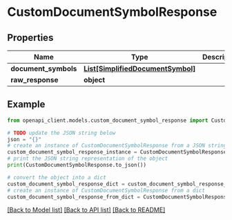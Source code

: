 # CustomDocumentSymbolResponse


## Properties

Name | Type | Description | Notes
------------ | ------------- | ------------- | -------------
**document_symbols** | [**List[SimplifiedDocumentSymbol]**](SimplifiedDocumentSymbol.md) |  | 
**raw_response** | **object** |  | 

## Example

```python
from openapi_client.models.custom_document_symbol_response import CustomDocumentSymbolResponse

# TODO update the JSON string below
json = "{}"
# create an instance of CustomDocumentSymbolResponse from a JSON string
custom_document_symbol_response_instance = CustomDocumentSymbolResponse.from_json(json)
# print the JSON string representation of the object
print(CustomDocumentSymbolResponse.to_json())

# convert the object into a dict
custom_document_symbol_response_dict = custom_document_symbol_response_instance.to_dict()
# create an instance of CustomDocumentSymbolResponse from a dict
custom_document_symbol_response_from_dict = CustomDocumentSymbolResponse.from_dict(custom_document_symbol_response_dict)
```
[[Back to Model list]](../README.md#documentation-for-models) [[Back to API list]](../README.md#documentation-for-api-endpoints) [[Back to README]](../README.md)


